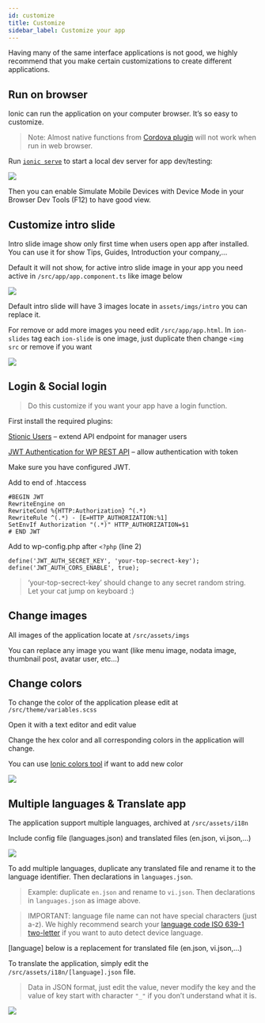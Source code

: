 ```yaml
---
id: customize
title: Customize
sidebar_label: Customize your app
---
```


Having many of the same interface applications is not good, we highly recommend that you make certain customizations to create different applications.

## Run on browser

Ionic can run the application on your computer browser. It’s so easy to customize.

> Note: Almost native functions from [Cordova plugin](https://cordova.apache.org/plugins/) will not work when run in web browser.

Run [`ionic serve`](https://ionicframework.com/docs/v3/cli/serve/) to start a local dev server for app dev/testing:

![](/halanews-document/docs/assets/customize-run-on-browser.png)

Then you can enable Simulate Mobile Devices with Device Mode in your Browser Dev Tools (F12) to have good view.

## Customize intro slide

Intro slide image show only first time when users open app after installed. You can use it for show Tips, Guides, Introduction your company,...

Default it will not show, for active intro slide image in your app you need active in `/src/app/app.component.ts` like image below

![](/halanews-document/docs/assets/customize-active-intro.png)

Default intro slide will have 3 images locate in `assets/imgs/intro` you can replace it.

For remove or add more images you need edit `/src/app/app.html`. In `ion-slides` tag each `ion-slide` is one image, just duplicate then change `<img src` or remove if you want

![](/halanews-document/docs/assets/customize-change-intro.png)

## Login & Social login

> Do this customize if you want your app have a login function.

First install the required plugins:

[Stionic Users](https://wordpress.org/plugins/stionic-users/) – extend API endpoint for manager users

[JWT Authentication for WP REST API](https://wordpress.org/plugins/jwt-authentication-for-wp-rest-api/) – allow authentication with token

Make sure you have configured JWT.

Add to end of .htaccess

```
#BEGIN JWT
RewriteEngine on
RewriteCond %{HTTP:Authorization} ^(.*)
RewriteRule ^(.*) - [E=HTTP_AUTHORIZATION:%1]
SetEnvIf Authorization "(.*)" HTTP_AUTHORIZATION=$1
# END JWT
```

Add to wp-config.php after `<?php` (line 2)

```
define('JWT_AUTH_SECRET_KEY', 'your-top-secrect-key');
define('JWT_AUTH_CORS_ENABLE', true);
```

> ‘your-top-secrect-key’ should change to any secret random string. Let your cat jump on keyboard :)

<!-- If you want allow users login with Facebook, install [Nextend Social Login](https://wordpress.org/plugins/nextend-facebook-connect/) and config it.

![](/halanews-document/docs/assets/customize-social-login-nextend-facebook.png)

And in [Facebook developer app dashboard](https://developers.facebook.com/apps) you need to provide platform information for each platform you deliver your app on Facebook app.

For each platform, click `Add Platform` under Settings | Basic:

- iOS: Step 3 in this document:

https://developers.facebook.com/docs/facebook-login/ios

- Android: Step 5, 6 and 7 in this document:

https://developers.facebook.com/docs/facebook-login/android -->

## Change images

All images of the application locate at `/src/assets/imgs`

You can replace any image you want (like menu image, nodata image, thumbnail post, avatar user, etc…)

## Change colors

To change the color of the application please edit at `/src/theme/variables.scss`

Open it with a text editor and edit value

Change the hex color and all corresponding colors in the application will change.

You can use <a href="https://ionicframework.com/docs/theming/colors#new-color-creator" target="_blank">Ionic colors tool</a> if want to add new color

![](/halanews-document/docs/assets/customize-change-colors.png)


## Multiple languages & Translate app

The application support multiple languages, archived at `/src/assets/i18n`

Include config file (languages.json) and translated files (en.json, vi.json,…)

![](/halanews-document/docs/assets/customize-multiple-languages-config.png)

To add multiple languages, duplicate any translated file and rename it to the language identifier. Then declarations in `languages.json`.

> Example: duplicate `en.json` and rename to `vi.json`. Then declarations in `languages.json` as image above.

> IMPORTANT: language file name can not have special characters (just a-z). We highly recommend search your <a href="https://en.wikipedia.org/wiki/List_of_ISO_639-1_codes" target="_blank">language code ISO 639-1 two-letter</a> if you want to auto detect device language.

[language] below is a replacement for translated file (en.json, vi.json,…)

To translate the application, simply edit the `/src/assets/i18n/[language].json` file.

> Data in JSON format, just edit the value, never modify the key and the value of key start with character `"_"` if you don’t understand what it is.

![](/halanews-document/docs/assets/customize-multiple-languages-translate.png)